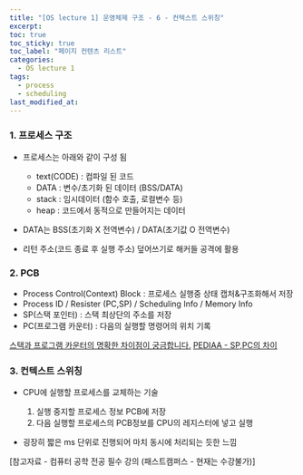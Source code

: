 ```yaml
---
title: "[OS lecture 1] 운영체제 구조 - 6 - 컨텍스트 스위칭"
excerpt:
toc: true
toc_sticky: true
toc_label: "페이지 컨텐츠 리스트"
categories:
  - OS lecture 1
tags:
  - process
  - scheduling
last_modified_at:
---
```


### **1. 프로세스 구조**

- 프로세스는 아래와 같이 구성 됨

  - text(CODE) : 컴파일 된 코드
  - DATA : 변수/초기화 된 데이터 (BSS/DATA)
  - stack : 임시데이터 (함수 호출, 로컬변수 등)
  - heap : 코드에서 동적으로 만들어지는 데이터

- DATA는 BSS(초기화 X 전역변수) / DATA(초기값 O 전역변수)
- 리턴 주소(코드 종료 후 실행 주소) 덮어쓰기로 해커들 공격에 활용

### **2. PCB**

- Process Control(Context) Block : 프로세스 실행중 상태 캡처&구조화해서 저장
- Process ID / Resister (PC,SP) / Scheduling Info / Memory Info
- SP(스택 포인터) : 스택 최상단의 주소를 저장
- PC(프로그램 카운터) : 다음의 실행할 명령어의 위치 기록

[스택과 프로그램 카운터의 명확한 차이점이 궁금합니다.](https://okky.kr/article/622475)
[PEDIAA - SP,PC의 차이](https://pediaa.com/what-is-the-difference-between-stack-pointer-and-program-counter/)

### **3. 컨텍스트 스위칭**

- CPU에 실행할 프로세스를 교체하는 기술

  1. 실행 중지할 프로세스 정보 PCB에 저장
  2. 다음 실행할 프로세스의 PCB정보를 CPU의 레지스터에 넣고 실행

- 굉장히 짧은 ms 단위로 진행되어 마치 동시에 처리되는 듯한 느낌

[참고자료 - 컴퓨터 공학 전공 필수 강의 (패스트캠퍼스 - 현재는 수강불가)]
